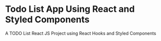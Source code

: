 # Todo List App Using React and Styled Components

A TODO List React JS Project using React Hooks and Styled Components